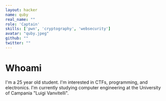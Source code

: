 ```yaml
---
layout: hacker
name: quby
real_name: ""
role: 'Captain'
skills: ['pwn', 'cryptography', 'websecurity']
avatar: "quby.jpeg"
github: ""
twitter: ""
---
```


# Whoami

I'm a 25 year old student. I'm interested in CTFs, programming, and electronics. I'm currently studying computer engineering at the University of Campania "Luigi Vanvitelli".

